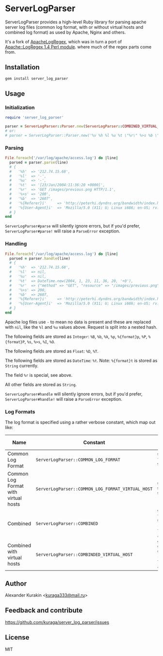# ServerLogParser

ServerLogParser provides a high-level Ruby library for parsing apache server log files
(common log format, with or without virtual hosts and combined log format) as used
by Apache, Nginx and others.

It's a fork of [ApacheLogRegex](https://github.com/weppos/apachelogregex),
which was in turn a port of [Apache::LogRegex 1.4 Perl module](http://search.cpan.org/~akira/Apache-ParseLog-1.02/ParseLog.pm).
where much of the regex parts come from.

## Installation

```sh
gem install server_log_parser
```

## Usage

### Initialization

```ruby
require 'server_log_parser'

parser = ServerLogParser::Parser.new(ServerLogParser::COMBINED_VIRTUAL_HOST)
# or:
# parser = ServerLogParser::Parser.new('%v %h %l %u %t \"%r\" %>s %b \"%{Referer}i\" \"%{User-agent}i\"')
```

### Parsing

```ruby
File.foreach('/var/log/apache/access.log') do |line|
  parsed = parser.parse(line)
  # {
  #   '%h'  => '212.74.15.68',
  #   '%l'  => '-',
  #   '%u'  => '-',
  #   '%t'  => '[23/Jan/2004:11:36:20 +0000]',
  #   '%r'  => 'GET /images/previous.png HTTP/1.1',
  #   '%>s' => '200',
  #   '%b'  => '2607',
  #   '%{Referer}i'     => 'http://peterhi.dyndns.org/bandwidth/index.html',
  #   '%{User-Agent}i'  => 'Mozilla/5.0 (X11; U; Linux i686; en-US; rv:1.2) Gecko/20021202'
  # }
end
```

`ServerLogParser#parse` will silently ignore errors, but if you'd prefer,
`ServerLogParser#parse!` will raise a  `ParseError` exception.

### Handling

```ruby
File.foreach('/var/log/apache/access.log') do |line|
  parsed = parser.handle(line)
  # {
  #   '%h'  => '212.74.15.68',
  #   '%l'  => nil,
  #   '%u'  => nil,
  #   '%t'  => DateTime.new(2004, 1, 23, 11, 36, 20, '+0'),
  #   '%r'  => {"method" => "GET", "resource" => "/images/previous.png", "protocol" => "HTTP/1.1"},
  #   '%>s' => 200,
  #   '%b'  => 2607,
  #   '%{Referer}i'     => 'http://peterhi.dyndns.org/bandwidth/index.html',
  #   '%{User-Agent}i'  => 'Mozilla/5.0 (X11; U; Linux i686; en-US; rv:1.2) Gecko/20021202'
  # }
end
```

Apache log files use `-` to mean no data is present and these are replaced with `nil`,
like the `%l` and `%u` values above. Request is split into a nested hash.

The following fields are stored as `Integer`: `%B`, `%b`, `%k`, `%p`, `%{format}p`,
`%P`, `%{format}P`, `%s`, `%>s`, `%I`, `%O`.

The following fields are stored as `Float`: `%D`, `%T`.

The following fields are stored as `DateTime`: `%t`.
Note: `%{format}t` is stored as `String` currently.

The field `%r` is special, see above.

All other fields are stored as `String`.

`ServerLogParser#handle` will silently ignore errors, but if you'd prefer,
`ServerLogParser#handle!` will raise a  `ParseError` exception.

### Log Formats

The log format is specified using a rather verbose constant, which map out like:

Name                                 | Constant                                          | Apache Format
------------------------------------ | ------------------------------------------------- | ---------------------------------------------------------------------
Common Log Format                    | `ServerLogParser::COMMON_LOG_FORMAT`              | `%h %l %u %t \"%r\" %>s %b`
Common Log Format with virtual hosts | `ServerLogParser::COMMON_LOG_FORMAT_VIRTUAL_HOST` | `%v %h %l %u %t \"%r\" %>s %b`
Combined                             | `ServerLogParser::COMBINED`                       | `%h %l %u %t \"%r\" %>s %b \"%{Referer}i\" \"%{User-agent}i\"`
Combined with virtual hosts          | `ServerLogParser::COMBINDED_VIRTUAL_HOST`         | `%v %h %l %u %t \"%r\" %>s %b \"%{Referer}i\" \"%{User-agent}i\"`


## Author

Alexander Kurakin <<kuraga333@mail.ru>>

## Feedback and contribute

<https://github.com/kuraga/server_log_parser/issues>

## License

MIT
